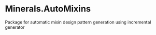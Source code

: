 # Minerals.AutoMixins
Package for automatic mixin design pattern generation using incremental generator